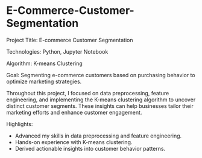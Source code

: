 # E-Commerce-Customer-Segmentation
Project Title: E-commerce Customer Segmentation 

 Technologies: Python, Jupyter Notebook 

 Algorithm: K-means Clustering 

Goal: Segmenting e-commerce customers based on purchasing behavior to optimize marketing strategies.

Throughout this project, I focused on data preprocessing, feature engineering, and implementing the K-means clustering algorithm to uncover distinct customer segments. These insights can help businesses tailor their marketing efforts and enhance customer engagement.

 Highlights:
- Advanced my skills in data preprocessing and feature engineering.
- Hands-on experience with K-means clustering.
- Derived actionable insights into customer behavior patterns.

